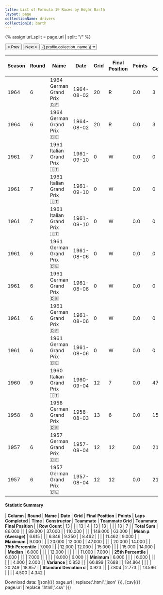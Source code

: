 ```yaml
---
title: List of Formula 1® Races by Edgar Barth
layout: page
collectionName: drivers
collectionId: barth
---
```


{% assign url_split = page.url | split: "/" %}
<div id="collection-navigation">
<button onclick="selector.options[selector.selectedIndex-1].value && (window.location = selector.options[selector.selectedIndex-1].value);">&lt; Prev</button>
<button onclick="selector.options[selector.selectedIndex+1].value && (window.location = selector.options[selector.selectedIndex+1].value);">Next &gt;</button>
<select id="selector" onchange="this.options[this.selectedIndex].value && (window.location = this.options[this.selectedIndex].value);">
  {% for collectionId in site.data[page.collectionName].refs %}
    {% if collectionId == page.collectionId %}
      {% assign selected = "selected" %}
    {% else %}
      {% assign selected = "" %}
    {% endif %}
    {% assign profile = site.data[page.collectionName][collectionId].profile %}
    <option value="/f1/{{ page.collectionName }}/{{ collectionId }}/{{ url_split[4] }}" {{ selected }}>{{ profile.collection_name }}</option>
  {% endfor %}
</select>
</div>

| Season | Round | Name | Date | Grid | Final Position | Points | Laps Completed | Time | Constructor | Teammate | Teammate Grid | Teammate Final Position |
|--|--|--|--|--|--|--|--|--|--|--|--|--|
| 1964 | 6 | 1964 German Grand Prix 🇩🇪 | 1964-08-02 | 20 | R | 0.0 | 3 |   | Cooper-Climax 🇬🇧 | [Bruce McLaren 🇳🇿](/f1/drivers/mclaren) | 7 | R |
| 1964 | 6 | 1964 German Grand Prix 🇩🇪 | 1964-08-02 | 20 | R | 0.0 | 3 |   | Cooper-Climax 🇬🇧 | [Phil Hill 🇺🇸](/f1/drivers/phil_hill) | 8 | R |
| 1961 | 7 | 1961 Italian Grand Prix 🇮🇹 | 1961-09-10 | 0 | W | 0.0 | 0 |   | Porsche 🇩🇪 | [Dan Gurney 🇺🇸](/f1/drivers/gurney) | 12 | 2 |
| 1961 | 7 | 1961 Italian Grand Prix 🇮🇹 | 1961-09-10 | 0 | W | 0.0 | 0 |   | Porsche 🇩🇪 | [Carel Godin de Beaufort 🇳🇱](/f1/drivers/beaufort) | 15 | 7 |
| 1961 | 7 | 1961 Italian Grand Prix 🇮🇹 | 1961-09-10 | 0 | W | 0.0 | 0 |   | Porsche 🇩🇪 | [Jo Bonnier 🇸🇪](/f1/drivers/bonnier) | 8 | R |
| 1961 | 6 | 1961 German Grand Prix 🇩🇪 | 1961-08-06 | 0 | W | 0.0 | 0 |   | Porsche 🇩🇪 | [Dan Gurney 🇺🇸](/f1/drivers/gurney) | 7 | 7 |
| 1961 | 6 | 1961 German Grand Prix 🇩🇪 | 1961-08-06 | 0 | W | 0.0 | 0 |   | Porsche 🇩🇪 | [Hans Herrmann 🇩🇪](/f1/drivers/herrmann) | 11 | 13 |
| 1961 | 6 | 1961 German Grand Prix 🇩🇪 | 1961-08-06 | 0 | W | 0.0 | 0 |   | Porsche 🇩🇪 | [Carel Godin de Beaufort 🇳🇱](/f1/drivers/beaufort) | 17 | 14 |
| 1961 | 6 | 1961 German Grand Prix 🇩🇪 | 1961-08-06 | 0 | W | 0.0 | 0 |   | Porsche 🇩🇪 | [Jo Bonnier 🇸🇪](/f1/drivers/bonnier) | 4 | R |
| 1960 | 9 | 1960 Italian Grand Prix 🇮🇹 | 1960-09-04 | 12 | 7 | 0.0 | 47 |   | Porsche 🇩🇪 | [Hans Herrmann 🇩🇪](/f1/drivers/herrmann) | 10 | 6 |
| 1958 | 8 | 1958 German Grand Prix 🇩🇪 | 1958-08-03 | 13 | 6 | 0.0 | 15 | +6:32.4 | Porsche 🇩🇪 | [Carel Godin de Beaufort 🇳🇱](/f1/drivers/beaufort) | 15 | R |
| 1957 | 6 | 1957 German Grand Prix 🇩🇪 | 1957-08-04 | 12 | 12 | 0.0 | 21 |   | Porsche 🇩🇪 | [Carel Godin de Beaufort 🇳🇱](/f1/drivers/beaufort) | 20 | 14 |
| 1957 | 6 | 1957 German Grand Prix 🇩🇪 | 1957-08-04 | 12 | 12 | 0.0 | 21 |   | Porsche 🇩🇪 | [Umberto Maglioli 🇮🇹](/f1/drivers/maglioli) | 15 | R |

#### Statistic Summary

| **Column** | **Round** | **Name** | **Date** | **Grid** | **Final Position** | **Points** | **Laps Completed** | **Time** | **Constructor** | **Teammate** | **Teammate Grid** | **Teammate Final Position** |
| **Row Count** | 13 |  |  | 13 | 4 | 13 | 13 |  |  |  | 13 | 7 |
| **Total Sum** | 86.000 |  |  | 89.000 | 37.000 |  | 110.000 |  |  |  | 149.000 | 63.000 |
| **Mean μ (Average)** | 6.615 |  |  | 6.846 | 9.250 |  | 8.462 |  |  |  | 11.462 | 9.000 |
| **Maximum** | 9.000 |  |  | 20.000 | 12.000 |  | 47.000 |  |  |  | 20.000 | 14.000 |
| **75th Percentile** | 7.000 |  |  | 12.000 | 12.000 |  | 15.000 |  |  |  | 15.000 | 14.000 |
| **Median** | 6.000 |  |  |  | 12.000 |  |  |  |  |  | 11.000 | 7.000 |
| **25th Percentile** | 6.000 |  |  |  | 7.000 |  |  |  |  |  | 8.000 | 6.000 |
| **Minimum** | 6.000 |  |  |  | 6.000 |  |  |  |  |  | 4.000 | 2.000 |
| **Variance** | 0.852 |  |  | 60.899 | 7.688 |  | 184.864 |  |  |  | 20.249 | 18.857 |
| **Standard Deviation σ** | 0.923 |  |  | 7.804 | 2.773 |  | 13.596 |  |  |  | 4.500 | 4.342 |

Download data: [json]({{ page.url | replace:'.html','.json' }}), [csv]({{ page.url | replace:'.html','.csv' }})
